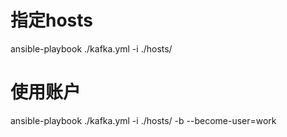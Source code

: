 # 指定hosts

ansible-playbook ./kafka.yml -i ./hosts/


# 使用账户

ansible-playbook ./kafka.yml -i ./hosts/ -b --become-user=work
